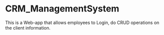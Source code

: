 # CRM_ManagementSystem
This is a Web-app that allows employees to Login, do CRUD operations on the client information.

